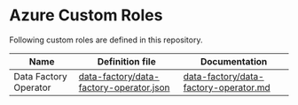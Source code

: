 # Azure Custom Roles

Following custom roles are defined in this repository.

| Name | Definition file | Documentation |
|-|-|-|
| Data Factory Operator | [data-factory/data-factory-operator.json](./data-factory/data-factory-operator.json) | [data-factory/data-factory-operator.md](./data-factory/data-factory-operator.md) |
